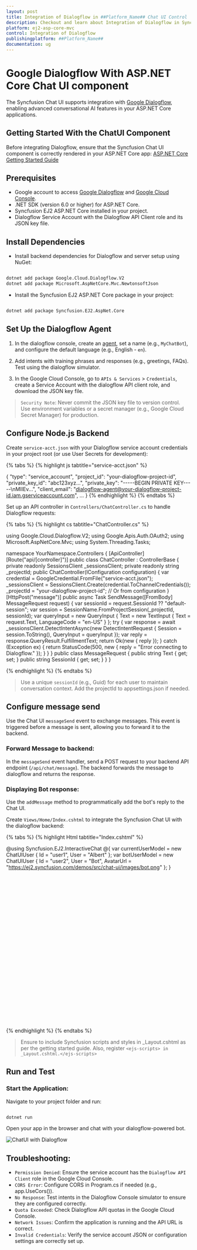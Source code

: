 ```yaml
---
layout: post
title: Integration of Dialogflow in ##Platform_Name## Chat UI Control | Syncfusion
description: Checkout and learn about Integration of Dialogflow in Syncfusion ##Platform_Name## Chat UI control of Syncfusion Essential JS 2 and more.
platform: ej2-asp-core-mvc
control: Integration of Dialogflow
publishingplatform: ##Platform_Name##
documentation: ug
---
```


# Google Dialogflow With ASP.NET Core Chat UI component

The Syncfusion Chat UI supports integration with [Google Dialogflow](https://cloud.google.com/dialogflow/docs), enabling advanced conversational AI features in your ASP.NET Core applications.

## Getting Started With the ChatUI Component

Before integrating Dialogflow, ensure that the Syncfusion Chat UI component is correctly rendered in your ASP.NET Core app:
[ASP.NET Core Getting Started Guide](../getting-started)

## Prerequisites

* Google account to access [Google Dialogflow](https://cloud.google.com/dialogflow/docs) and [Google Cloud Console](https://console.cloud.google.com/).
* .NET SDK (version 6.0 or higher) for ASP.NET Core.
* Syncfusion EJ2 ASP.NET Core installed in your project.
* Dialogflow Service Account with the Dialogflow API Client role and its JSON key file.

## Install Dependencies
* Install backend dependencies for Dialogflow and server setup using NuGet:

```bash

dotnet add package Google.Cloud.Dialogflow.V2
dotnet add package Microsoft.AspNetCore.Mvc.NewtonsoftJson

```
* Install the Syncfusion EJ2 ASP.NET Core package in your project:

```bash

dotnet add package Syncfusion.EJ2.AspNet.Core

```
## Set Up the Dialogflow Agent

1. In the dialogflow console, create an [agent](https://cloud.google.com/agent-assist/docs), set a name (e.g., `MyChatBot`), and configure the default language (e.g., English - `en`).

2. Add intents with training phrases and responses (e.g., greetings, FAQs). Test using the dialogflow simulator.

3. In the Google Cloud Console, go to `APIs & Services` > `Credentials`, create a Service Account with the dialogflow API client role, and download the JSON key file.

> `Security Note`: Never commit the JSON key file to version control. Use environment variables or a secret manager (e.g., Google Cloud Secret Manager) for production.

## Configure Node.js Backend

Create `service-acct.json` with your Dialogflow service account credentials in your project root (or use User Secrets for development):

{% tabs %}
{% highlight js tabtitle="service-acct.json" %}

{
"type": "service_account",
"project_id": "your-dialogflow-project-id",
"private_key_id": "abc123xyz...",
"private_key": "-----BEGIN PRIVATE KEY-----\nMIIEv...",
"client_email": "dialogflow-agent@your-dialogflow-project-id.iam.gserviceaccount.com",
...
}
{% endhighlight %}
{% endtabs %}

Set up an API controller in `Controllers/ChatController.cs` to handle Dialogflow requests:

{% tabs %}
{% highlight cs tabtitle="ChatController.cs" %}

using Google.Cloud.Dialogflow.V2;
using Google.Apis.Auth.OAuth2;
using Microsoft.AspNetCore.Mvc;
using System.Threading.Tasks;

namespace YourNamespace.Controllers
{
    [ApiController]
    [Route("api/[controller]")]
    public class ChatController : ControllerBase
    {
        private readonly SessionsClient _sessionsClient;
        private readonly string _projectId;
        public ChatController(IConfiguration configuration)
        {
            var credential = GoogleCredential.FromFile("service-acct.json");
            _sessionsClient = SessionsClient.Create(credential.ToChannelCredentials());
            _projectId = "your-dialogflow-project-id"; // Or from configuration
        }
        [HttpPost("message")]
        public async Task<IActionResult> SendMessage([FromBody] MessageRequest request)
        {
            var sessionId = request.SessionId ?? "default-session";
            var session = SessionName.FromProjectSession(_projectId, sessionId);
            var queryInput = new QueryInput
            {
                Text = new TextInput
                {
                    Text = request.Text,
                    LanguageCode = "en-US"
                }
            };
            try
            {
                var response = await _sessionsClient.DetectIntentAsync(new DetectIntentRequest { Session = session.ToString(), QueryInput = queryInput });
                var reply = response.QueryResult.FulfillmentText;
                return Ok(new { reply });
            }
            catch (Exception ex)
            {
                return StatusCode(500, new { reply = "Error connecting to Dialogflow." });
            }
        }
    }
    public class MessageRequest
    {
        public string Text { get; set; }
        public string SessionId { get; set; }
    }
}

{% endhighlight %}
{% endtabs %}

> Use a unique `sessionId` (e.g., Guid) for each user to maintain conversation context. Add the projectId to appsettings.json if needed.

## Configure message send

Use the Chat UI `messageSend` event to exchange messages. This event is triggered before a message is sent, allowing you to forward it to the backend.

### Forward Message to backend:

In the `messageSend` event handler, send a POST request to your backend API endpoint (`/api/chat/message`). The backend forwards the message to dialogflow and returns the response.

### Displaying Bot response:

Use the `addMessage` method to programmatically add the bot's reply to the Chat UI.

Create `Views/Home/Index.cshtml` to integrate the Syncfusion Chat UI with the dialogflow backend:

{% tabs %}
{% highlight Html tabtitle="Index.cshtml" %}

@using Syncfusion.EJ2.InteractiveChat
@{
    var currentUserModel = new ChatUIUser { Id = "user1", User = "Albert" };
    var botUserModel = new ChatUIUser { Id = "user2", User = "Bot", AvatarUrl = "https://ej2.syncfusion.com/demos/src/chat-ui/images/bot.png" };
}
<div id='chat-container' style="height: 400px; width: 400px;">
    <ejs-chatui id="chatUI" user="@currentUserModel" messageSend="onMessageSend" headerText="Bot" headerIconCss="e-header-icon"></ejs-chatui>
</div>
<script>
    var chatUIObj;
    var currentUserId = "@currentUserModel.Id";
    var botUser = @Html.Raw(Newtonsoft.Json.JsonConvert.SerializeObject(botUserModel));
    var chatUiEle = document.getElementById('chatUI');
    function onMessageSend(args) {
        chatUIObj = ej.base.getInstance(chatUiEle, ejs.interactivechat.ChatUI);
        // The user message will be added automatically after this event
        // Send to backend
        fetch('/api/chat/message', {
            method: 'POST',
            headers: { 'Content-Type': 'application/json' },
            body: JSON.stringify({ text: args.message.text, sessionId: currentUserId })
        })
        .then(response => response.json())
        .then(data => {
            // Add bot's reply
            chatUIObj.addMessage({ text: data.reply, author: botUser });
        })
        .catch(error => {
            chatUIObj.addMessage({ text: "Sorry, I couldn't contact the server.", author: botUser });
        });
    }
</script>
<style>
.e-header-icon {
  background-image: url('https://ej2.syncfusion.com/demos/src/chat-ui/images/bot.png');
  background-size: cover;
}
</style>

{% endhighlight %}
{% endtabs %}

> Ensure to include Syncfusion scripts and styles in _Layout.cshtml as per the getting started guide. Also, register `<ejs-scripts> in _Layout.cshtml.</ejs-scripts>`

## Run and Test

### Start the Application:

Navigate to your project folder and run:

```bash

dotnet run

```

Open your app in the browser and chat with your dialogflow-powered bot.

![ChatUI with Dialogflow](../images/dialogflow.png)

## Troubleshooting:

* `Permission Denied`: Ensure the service account has the `Dialogflow API Client` role in the Google Cloud Console.
* `CORS Error`: Configure CORS in Program.cs if needed (e.g., app.UseCors()).
* `No Response`: Test intents in the Dialogflow Console simulator to ensure they are configured correctly.
* `Quota Exceeded`: Check Dialogflow API quotas in the Google Cloud Console.
* `Network Issues`: Confirm the application is running and the API URL is correct.
* `Invalid Credentials`: Verify the service account JSON or configuration settings are correctly set up.